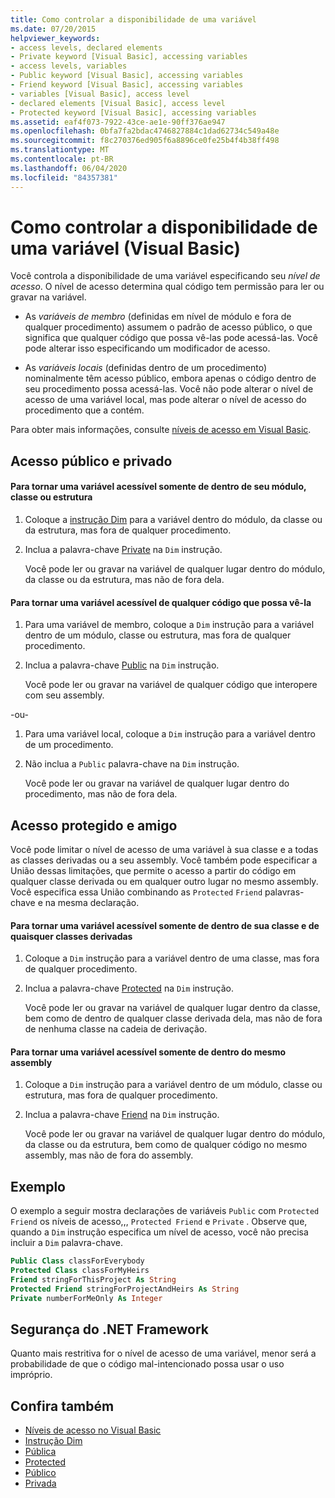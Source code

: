 ```yaml
---
title: Como controlar a disponibilidade de uma variável
ms.date: 07/20/2015
helpviewer_keywords:
- access levels, declared elements
- Private keyword [Visual Basic], accessing variables
- access levels, variables
- Public keyword [Visual Basic], accessing variables
- Friend keyword [Visual Basic], accessing variables
- variables [Visual Basic], access level
- declared elements [Visual Basic], access level
- Protected keyword [Visual Basic], accessing variables
ms.assetid: eaf4f073-7922-43ce-ae1e-90ff376ae947
ms.openlocfilehash: 0bfa7fa2bdac4746827884c1dad62734c549a48e
ms.sourcegitcommit: f8c270376ed905f6a8896ce0fe25b4f4b38ff498
ms.translationtype: MT
ms.contentlocale: pt-BR
ms.lasthandoff: 06/04/2020
ms.locfileid: "84357381"
---
```

# <a name="how-to-control-the-availability-of-a-variable-visual-basic"></a>Como controlar a disponibilidade de uma variável (Visual Basic)
Você controla a disponibilidade de uma variável especificando seu *nível de acesso*. O nível de acesso determina qual código tem permissão para ler ou gravar na variável.  
  
- As *variáveis de membro* (definidas em nível de módulo e fora de qualquer procedimento) assumem o padrão de acesso público, o que significa que qualquer código que possa vê-las pode acessá-las. Você pode alterar isso especificando um modificador de acesso.  
  
- As *variáveis locais* (definidas dentro de um procedimento) nominalmente têm acesso público, embora apenas o código dentro de seu procedimento possa acessá-las. Você não pode alterar o nível de acesso de uma variável local, mas pode alterar o nível de acesso do procedimento que a contém.  
  
 Para obter mais informações, consulte [níveis de acesso em Visual Basic](access-levels.md).  
  
## <a name="private-and-public-access"></a>Acesso público e privado  
  
#### <a name="to-make-a-variable-accessible-only-from-within-its-module-class-or-structure"></a>Para tornar uma variável acessível somente de dentro de seu módulo, classe ou estrutura  
  
1. Coloque a [instrução Dim](../../../language-reference/statements/dim-statement.md) para a variável dentro do módulo, da classe ou da estrutura, mas fora de qualquer procedimento.  
  
2. Inclua a palavra-chave [Private](../../../language-reference/modifiers/private.md) na `Dim` instrução.  
  
     Você pode ler ou gravar na variável de qualquer lugar dentro do módulo, da classe ou da estrutura, mas não de fora dela.  
  
#### <a name="to-make-a-variable-accessible-from-any-code-that-can-see-it"></a>Para tornar uma variável acessível de qualquer código que possa vê-la  
  
1. Para uma variável de membro, coloque a `Dim` instrução para a variável dentro de um módulo, classe ou estrutura, mas fora de qualquer procedimento.  
  
2. Inclua a palavra-chave [Public](../../../language-reference/modifiers/public.md) na `Dim` instrução.  
  
     Você pode ler ou gravar na variável de qualquer código que interopere com seu assembly.  
  
 -ou-  
  
1. Para uma variável local, coloque a `Dim` instrução para a variável dentro de um procedimento.  
  
2. Não inclua a `Public` palavra-chave na `Dim` instrução.  
  
     Você pode ler ou gravar na variável de qualquer lugar dentro do procedimento, mas não de fora dela.  
  
## <a name="protected-and-friend-access"></a>Acesso protegido e amigo  
 Você pode limitar o nível de acesso de uma variável à sua classe e a todas as classes derivadas ou a seu assembly. Você também pode especificar a União dessas limitações, que permite o acesso a partir do código em qualquer classe derivada ou em qualquer outro lugar no mesmo assembly. Você especifica essa União combinando as `Protected` `Friend` palavras-chave e na mesma declaração.  
  
#### <a name="to-make-a-variable-accessible-only-from-within-its-class-and-any-derived-classes"></a>Para tornar uma variável acessível somente de dentro de sua classe e de quaisquer classes derivadas  
  
1. Coloque a `Dim` instrução para a variável dentro de uma classe, mas fora de qualquer procedimento.  
  
2. Inclua a palavra-chave [Protected](../../../language-reference/modifiers/protected.md) na `Dim` instrução.  
  
     Você pode ler ou gravar na variável de qualquer lugar dentro da classe, bem como de dentro de qualquer classe derivada dela, mas não de fora de nenhuma classe na cadeia de derivação.  
  
#### <a name="to-make-a-variable-accessible-only-from-within-the-same-assembly"></a>Para tornar uma variável acessível somente de dentro do mesmo assembly  
  
1. Coloque a `Dim` instrução para a variável dentro de um módulo, classe ou estrutura, mas fora de qualquer procedimento.  
  
2. Inclua a palavra-chave [Friend](../../../language-reference/modifiers/friend.md) na `Dim` instrução.  
  
     Você pode ler ou gravar na variável de qualquer lugar dentro do módulo, da classe ou da estrutura, bem como de qualquer código no mesmo assembly, mas não de fora do assembly.  
  
## <a name="example"></a>Exemplo  
 O exemplo a seguir mostra declarações de variáveis `Public` com `Protected` `Friend` os níveis de acesso,,, `Protected Friend` e `Private` . Observe que, quando a `Dim` instrução especifica um nível de acesso, você não precisa incluir a `Dim` palavra-chave.  
  
```vb  
Public Class classForEverybody  
Protected Class classForMyHeirs  
Friend stringForThisProject As String  
Protected Friend stringForProjectAndHeirs As String  
Private numberForMeOnly As Integer  
```  
  
## <a name="net-framework-security"></a>Segurança do .NET Framework  
 Quanto mais restritiva for o nível de acesso de uma variável, menor será a probabilidade de que o código mal-intencionado possa usar o uso impróprio.  
  
## <a name="see-also"></a>Confira também

- [Níveis de acesso no Visual Basic](access-levels.md)
- [Instrução Dim](../../../language-reference/statements/dim-statement.md)
- [Pública](../../../language-reference/modifiers/public.md)
- [Protected](../../../language-reference/modifiers/protected.md)
- [Público](../../../language-reference/modifiers/friend.md)
- [Privada](../../../language-reference/modifiers/private.md)
